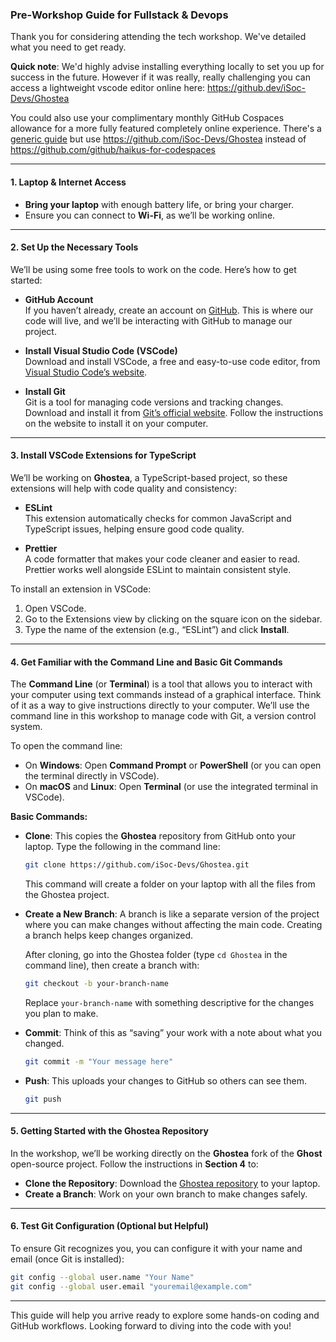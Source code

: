 ### Pre-Workshop Guide for Fullstack & Devops

Thank you for considering attending the tech workshop. We've detailed what you need to get ready.

**Quick note**: We'd highly advise installing everything locally to set you up for success in the future. However if it was really, really challenging you can access a lightweight vscode editor online here: https://github.dev/iSoc-Devs/Ghostea

You could also use your complimentary monthly GitHub Cospaces allowance for a more fully featured completely online experience. There's a [generic guide](https://docs.github.com/en/codespaces/getting-started/quickstart) but use https://github.com/iSoc-Devs/Ghostea instead of https://github.com/github/haikus-for-codespaces

---

#### 1. **Laptop & Internet Access**

- **Bring your laptop** with enough battery life, or bring your charger.
- Ensure you can connect to **Wi-Fi**, as we’ll be working online.

---

#### 2. **Set Up the Necessary Tools**

We’ll be using some free tools to work on the code. Here’s how to get started:

- **GitHub Account**  
  If you haven’t already, create an account on [GitHub](https://github.com/). This is where our code will live, and we’ll be interacting with GitHub to manage our project.

- **Install Visual Studio Code (VSCode)**  
  Download and install VSCode, a free and easy-to-use code editor, from [Visual Studio Code’s website](https://code.visualstudio.com/).

- **Install Git**  
  Git is a tool for managing code versions and tracking changes. Download and install it from [Git’s official website](https://git-scm.com/downloads). Follow the instructions on the website to install it on your computer.

---

#### 3. **Install VSCode Extensions for TypeScript**

We’ll be working on **Ghostea**, a TypeScript-based project, so these extensions will help with code quality and consistency:

- **ESLint**  
  This extension automatically checks for common JavaScript and TypeScript issues, helping ensure good code quality.

- **Prettier**  
  A code formatter that makes your code cleaner and easier to read. Prettier works well alongside ESLint to maintain consistent style.

To install an extension in VSCode:
1. Open VSCode.
2. Go to the Extensions view by clicking on the square icon on the sidebar.
3. Type the name of the extension (e.g., “ESLint”) and click **Install**.

---

#### 4. **Get Familiar with the Command Line and Basic Git Commands**

The **Command Line** (or **Terminal**) is a tool that allows you to interact with your computer using text commands instead of a graphical interface. Think of it as a way to give instructions directly to your computer. We’ll use the command line in this workshop to manage code with Git, a version control system.

To open the command line:
- On **Windows**: Open **Command Prompt** or **PowerShell** (or you can open the terminal directly in VSCode).
- On **macOS** and **Linux**: Open **Terminal** (or use the integrated terminal in VSCode).

**Basic Commands:**
- **Clone**: This copies the **Ghostea** repository from GitHub onto your laptop. Type the following in the command line:
  ```bash
  git clone https://github.com/iSoc-Devs/Ghostea.git
  ```
  This command will create a folder on your laptop with all the files from the Ghostea project.

- **Create a New Branch**: A branch is like a separate version of the project where you can make changes without affecting the main code. Creating a branch helps keep changes organized.

  After cloning, go into the Ghostea folder (type `cd Ghostea` in the command line), then create a branch with:
  ```bash
  git checkout -b your-branch-name
  ```
  Replace `your-branch-name` with something descriptive for the changes you plan to make.

- **Commit**: Think of this as “saving” your work with a note about what you changed.
  ```bash
  git commit -m "Your message here"
  ```

- **Push**: This uploads your changes to GitHub so others can see them.
  ```bash
  git push
  ```

---

#### 5. **Getting Started with the Ghostea Repository**

In the workshop, we’ll be working directly on the **Ghostea** fork of the **Ghost** open-source project. Follow the instructions in **Section 4** to:
- **Clone the Repository**: Download the [Ghostea repository](https://github.com/iSoc-Devs/Ghostea) to your laptop.
- **Create a Branch**: Work on your own branch to make changes safely.

---

#### 6. **Test Git Configuration (Optional but Helpful)**

To ensure Git recognizes you, you can configure it with your name and email (once Git is installed):
```bash
git config --global user.name "Your Name"
git config --global user.email "youremail@example.com"
```

---

This guide will help you arrive ready to explore some hands-on coding and GitHub workflows. Looking forward to diving into the code with you!